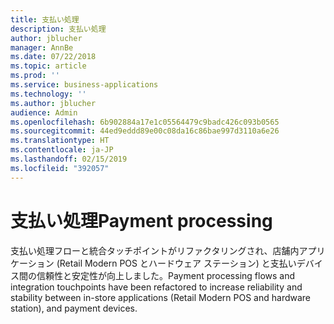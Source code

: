```yaml
---
title: 支払い処理
description: 支払い処理
author: jblucher
manager: AnnBe
ms.date: 07/22/2018
ms.topic: article
ms.prod: ''
ms.service: business-applications
ms.technology: ''
ms.author: jblucher
audience: Admin
ms.openlocfilehash: 6b902884a17e1c05564479c9badc426c093b0565
ms.sourcegitcommit: 44ed9eddd89e00c08da16c86bae997d3110a6e26
ms.translationtype: HT
ms.contentlocale: ja-JP
ms.lasthandoff: 02/15/2019
ms.locfileid: "392057"
---
```

#  <a name="payment-processing"></a><span data-ttu-id="d478c-103">支払い処理</span><span class="sxs-lookup"><span data-stu-id="d478c-103">Payment processing</span></span> 



<span data-ttu-id="d478c-104">支払い処理フローと統合タッチポイントがリファクタリングされ、店舗内アプリケーション (Retail Modern POS とハードウェア ステーション) と支払いデバイス間の信頼性と安定性が向上しました。</span><span class="sxs-lookup"><span data-stu-id="d478c-104">Payment processing flows and integration touchpoints have been refactored to increase reliability and stability between in-store applications (Retail Modern POS and hardware station), and payment devices.</span></span> 

